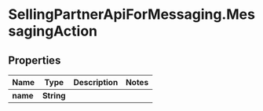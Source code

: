 # SellingPartnerApiForMessaging.MessagingAction

## Properties
Name | Type | Description | Notes
------------ | ------------- | ------------- | -------------
**name** | **String** |  | 


